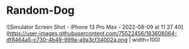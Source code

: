 # Random-Dog

![Simulator Screen Shot - iPhone 13 Pro Max - 2022-08-09 at 11 37 40](https://user-images.githubusercontent.com/75522456/183608064-df8464a5-c730-4b49-999a-a9a3cf34002a.png | width=100)
